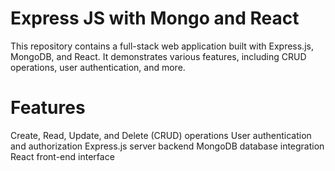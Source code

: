 # Express JS with Mongo and React
This repository contains a full-stack web application built with Express.js, MongoDB, and React. It demonstrates various features, including CRUD operations, user authentication, and more.

# Features
Create, Read, Update, and Delete (CRUD) operations
User authentication and authorization
Express.js server backend
MongoDB database integration
React front-end interface
